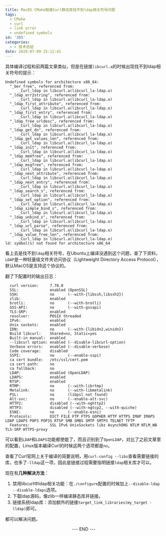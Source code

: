 ```yaml
---
title: MacOS CMake链接Curl静态库找不到ldap相关符号问题
tags:
  - CMake
  - curl
  - link error
  - undefined symbols
id: '305'
categories:
  - - 技术总结
date: 2020-07-09 15:12:41
---
```


具体编译过程和前两篇文章类似，但是在链接`libcurl.a`的时候出现找不到ldap相关符号的提示：

<!-- more -->

```
Undefined symbols for architecture x86_64:
  "_ber_free", referenced from:
      _Curl_ldap in libcurl.a(libcurl_la-ldap.o)
  "_ldap_err2string", referenced from:
      _Curl_ldap in libcurl.a(libcurl_la-ldap.o)
  "_ldap_first_attribute", referenced from:
      _Curl_ldap in libcurl.a(libcurl_la-ldap.o)
  "_ldap_first_entry", referenced from:
      _Curl_ldap in libcurl.a(libcurl_la-ldap.o)
  "_ldap_free_urldesc", referenced from:
      _Curl_ldap in libcurl.a(libcurl_la-ldap.o)
  "_ldap_get_dn", referenced from:
      _Curl_ldap in libcurl.a(libcurl_la-ldap.o)
  "_ldap_get_values_len", referenced from:
      _Curl_ldap in libcurl.a(libcurl_la-ldap.o)
  "_ldap_init", referenced from:
      _Curl_ldap in libcurl.a(libcurl_la-ldap.o)
  "_ldap_memfree", referenced from:
      _Curl_ldap in libcurl.a(libcurl_la-ldap.o)
  "_ldap_msgfree", referenced from:
      _Curl_ldap in libcurl.a(libcurl_la-ldap.o)
  "_ldap_next_attribute", referenced from:
      _Curl_ldap in libcurl.a(libcurl_la-ldap.o)
  "_ldap_next_entry", referenced from:
      _Curl_ldap in libcurl.a(libcurl_la-ldap.o)
  "_ldap_search_s", referenced from:
      _Curl_ldap in libcurl.a(libcurl_la-ldap.o)
  "_ldap_set_option", referenced from:
      _Curl_ldap in libcurl.a(libcurl_la-ldap.o)
  "_ldap_simple_bind_s", referenced from:
      _Curl_ldap in libcurl.a(libcurl_la-ldap.o)
  "_ldap_unbind_s", referenced from:
      _Curl_ldap in libcurl.a(libcurl_la-ldap.o)
  "_ldap_url_parse", referenced from:
      _Curl_ldap in libcurl.a(libcurl_la-ldap.o)
  "_ldap_value_free_len", referenced from:
      _Curl_ldap in libcurl.a(libcurl_la-ldap.o)
ld: symbol(s) not found for architecture x86_64
```

看上去是找不到`ldap`相关符号，在Ubuntu上编译没遇到这个问题，查了下资料，`LDAP`是一种轻量级文件夹访问协议（Lightweight Directory Access Protocol），默认MacOS是支持这个协议的。

翻了下配置时的输出日志：

```
  curl version:     7.70.0
  SSL:              enabled (OpenSSL)
  SSH:              no      (--with-{libssh,libssh2})
  zlib:             enabled
  brotli:           no      (--with-brotli)
  GSS-API:          no      (--with-gssapi)
  TLS-SRP:          enabled
  resolver:         POSIX threaded
  IPv6:             enabled
  Unix sockets:     enabled
  IDN:              no      (--with-{libidn2,winidn})
  Build libcurl:    Shared=no, Static=yes
  Built-in manual:  enabled
  --libcurl option: enabled (--disable-libcurl-option)
  Verbose errors:   enabled (--disable-verbose)
  Code coverage:    disabled
  SSPI:             no      (--enable-sspi)
  ca cert bundle:   /etc/ssl/cert.pem
  ca cert path:     no
  ca fallback:      no
  LDAP:             enabled (OpenLDAP)
  LDAPS:            enabled
  RTSP:             enabled
  RTMP:             no      (--with-librtmp)
  Metalink:         no      (--with-libmetalink)
  PSL:              no      (libpsl not found)
  Alt-svc:          no      (--enable-alt-svc)
  HTTP2:            disabled (--with-nghttp2)
  HTTP3:            disabled (--with-ngtcp2, --with-quiche)
  ESNI:             no      (--enable-esni)
  Protocols:        DICT FILE FTP FTPS GOPHER HTTP HTTPS IMAP IMAPS LDAP LDAPS POP3 POP3S RTSP SMB SMBS SMTP SMTPS TELNET TFTP
  Features:         SSL IPv6 UnixSockets libz AsynchDNS NTLM NTLM_WB TLS-SRP HTTPS-proxy
```

可以看到`LDAP`和`LDAPS`功能都使能了，而且识别到了`OpenLDAP`，对比了之前文章里的配置，Linux版本编译Curl的时候这两个选项都是`no`。

查看了Curl官网上关于编译的简要说明，用`curl-config --libs`查看需要链接的库，也多了`-lldap`这一项，因此是链接过程需要指明链接`ldap`相关库才可以。

现在有**几种解决方法**：

1.  禁用libcurl中ldap相关功能：在`./configure`配置的时候加上`--disable-ldap --disable-ldaps`选项。
2.  下载ldap源码，像zlib一样编译静态库并链接。
3.  链接系统ldap库：添加额外的链接`target_link_libraries(my_target -lldap)`即可。

都可以解决问题。


<center>--- END ---</center>